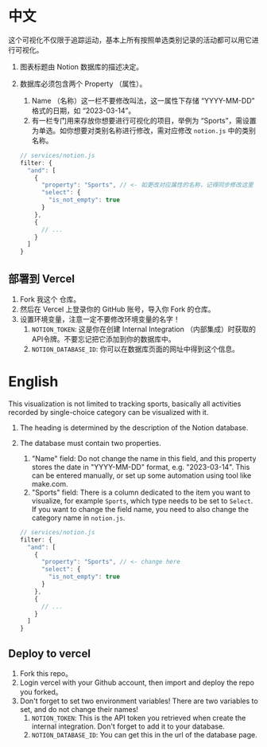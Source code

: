 # 中文

这个可视化不仅限于追踪运动，基本上所有按照单选类别记录的活动都可以用它进行可视化。

1. 图表标题由 Notion 数据库的描述决定。
2. 数据库必须包含两个 Property （属性）。
    1. Name （名称）这一栏不要修改叫法，这一属性下存储 “YYYY-MM-DD” 格式的日期，如 “2023-03-14”。
    2. 有一栏专门用来存放你想要进行可视化的项目，举例为 “Sports”，需设置为单选。如你想要对类别名称进行修改，需对应修改 `notion.js` 中的类别名称。

    ```JavaScript
    // services/notion.js
    filter: {
      "and": [
        {
          "property": "Sports", // <- 如更改对应属性的名称，记得同步修改这里
          "select": {
            "is_not_empty": true
          }
        },
        {
          // ...
        }
      ]
    }
    ```

## 部署到 Vercel
1. Fork 我这个 仓库。
2. 然后在 Vercel 上登录你的 GitHub 账号，导入你 Fork 的仓库。
3. 设置环境变量，注意一定不要修改环境变量的名字！
    1. `NOTION_TOKEN`: 这是你在创建 Internal Integration （内部集成）时获取的API令牌。不要忘记把它添加到你的数据库中。
    2. `NOTION_DATABASE_ID`: 你可以在数据库页面的网址中得到这个信息。

# English

This visualization is not limited to tracking sports, basically all activities recorded by single-choice category can be visualized with it.

1. The heading is determined by the description of the Notion database.
2. The database must contain two properties.
    1. "Name" field: Do not change the name in this field, and this property stores the date in "YYYY-MM-DD" format, e.g. "2023-03-14". This can be entered manually, or set up some automation using tool like make.com.
    2. "Sports" field: There is a column dedicated to the item you want to visualize, for example `Sports`, which type needs to be set to `Select`. If you want to change the field name, you need to also change the category name in `notion.js`.

    ```JavaScript
    // services/notion.js
    filter: {
      "and": [
        {
          "property": "Sports", // <- change here
          "select": {
            "is_not_empty": true
          }
        },
        {
          // ...
        }
      ]
    }
    ```

## Deploy to vercel
1. Fork this repo。
2. Login vercel with your Github account, then import and deploy the repo you forked。
3. Don't forget to set two environment variables! There are two variables to set, and do not change their names!
    1. `NOTION_TOKEN`: This is the API token you retrieved when create the internal integration. Don't forget to add it to your database.
    2. `NOTION_DATABASE_ID`: You can get this in the url of the database page.

